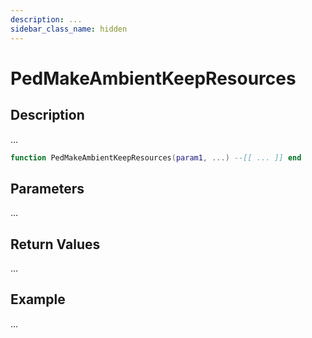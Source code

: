 ```yaml
---
description: ...
sidebar_class_name: hidden
---
```


# PedMakeAmbientKeepResources

## Description

...

```lua
function PedMakeAmbientKeepResources(param1, ...) --[[ ... ]] end
```

## Parameters

...

## Return Values

...

## Example

...

